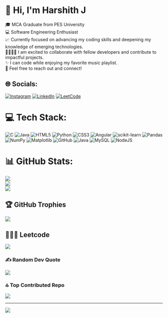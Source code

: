 # 👋 Hi, I'm Harshith J
🎓 MCA Graduate from PES University<br>💻 Software Engineering Enthusiast<br>📈 Currently focused on advancing my coding skills and deepening my knowledge of emerging technologies.<br>🫱🏼‍🫲🏾 I am excited to collaborate with fellow developers and contribute to impactful projects.<br>✨ I can code while enjoying my favorite music playlist.<br>🚀 Feel free to reach out and connect!


## 🌐 Socials:
[![Instagram](https://img.shields.io/badge/Instagram-%23E4405F.svg?logo=Instagram&logoColor=white)](https://instagram.com/https://www.instagram.com/harsh.thhh) [![LinkedIn](https://img.shields.io/badge/LinkedIn-%230077B5.svg?logo=linkedin&logoColor=white)](https://linkedin.com/in/www.linkedin.com/in/harshith11) [![LeetCode](https://img.shields.io/badge/LeetCode-%23f9a825.svg?logo=leetcode&logoColor=white)](https://leetcode.com/codehelloworld) 



# 💻 Tech Stack:
![C](https://img.shields.io/badge/c-%2300599C.svg?style=plastic&logo=c&logoColor=white) ![Java](https://img.shields.io/badge/java-%23ED8B00.svg?style=plastic&logo=openjdk&logoColor=white) ![HTML5](https://img.shields.io/badge/html5-%23E34F26.svg?style=plastic&logo=html5&logoColor=white) ![Python](https://img.shields.io/badge/python-3670A0?style=plastic&logo=python&logoColor=ffdd54) ![CSS3](https://img.shields.io/badge/css3-%231572B6.svg?style=plastic&logo=css3&logoColor=white) ![Angular](https://img.shields.io/badge/angular-%23DD0031.svg?style=plastic&logo=angular&logoColor=white) ![scikit-learn](https://img.shields.io/badge/scikit--learn-%23F7931E.svg?style=plastic&logo=scikit-learn&logoColor=white) ![Pandas](https://img.shields.io/badge/pandas-%23150458.svg?style=plastic&logo=pandas&logoColor=white) ![NumPy](https://img.shields.io/badge/numpy-%23013243.svg?style=plastic&logo=numpy&logoColor=white) ![Matplotlib](https://img.shields.io/badge/Matplotlib-%23ffffff.svg?style=plastic&logo=Matplotlib&logoColor=black) ![GitHub](https://img.shields.io/badge/github-%23121011.svg?style=plastic&logo=github&logoColor=white) ![Java](https://img.shields.io/badge/java-%23ED8B00.svg?style=plastic&logo=openjdk&logoColor=white) ![MySQL](https://img.shields.io/badge/mysql-4479A1.svg?style=plastic&logo=mysql&logoColor=white) ![NodeJS](https://img.shields.io/badge/node.js-6DA55F?style=plastic&logo=node.js&logoColor=white)
# 📊 GitHub Stats:
![](https://github-readme-stats.vercel.app/api?username=harsh11ith&theme=default&hide_border=false&include_all_commits=true&count_private=true)<br/>
![](https://github-readme-streak-stats.herokuapp.com/?user=harsh11ith&theme=default&hide_border=false)<br/>
![](https://github-readme-stats.vercel.app/api/top-langs/?username=harsh11ith&theme=default&hide_border=false&include_all_commits=true&count_private=true&layout=compact)

## 🏆 GitHub Trophies
![](https://github-profile-trophy.vercel.app/?username=harsh11ith&theme=gruvbox&no-frame=true&no-bg=true&margin-w=4)

## 🧑🏼‍💻 Leetcode
![](https://leetcard.jacoblin.cool/codehelloworld?ext=heatmap)

### ✍️ Random Dev Quote
![](https://quotes-github-readme.vercel.app/api?type=horizontal&theme=radical)

### 🔝 Top Contributed Repo
![](https://github-contributor-stats.vercel.app/api?username=harsh11ith&limit=5&theme=dark&combine_all_yearly_contributions=true)

---
[![](https://visitcount.itsvg.in/api?id=harsh11ith&icon=5&color=3)](https://visitcount.itsvg.in)

<!-- Proudly created with GPRM ( https://gprm.itsvg.in ) -->
